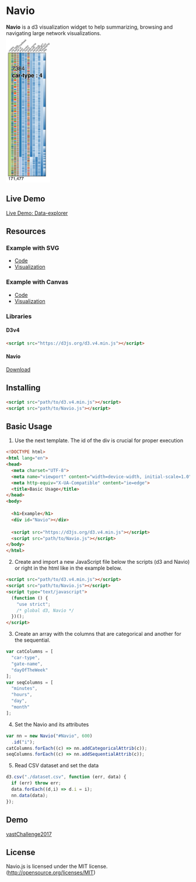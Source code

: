 # Navio

**Navio** is a d3 visualization widget to help summarizing, browsing and navigating large network visualizations.
<br>
<img src="src/example.png" alt="Navio widget" height="400">

## Live Demo

[Live Demo: Data-explorer](https://john-guerra.github.io/Navio/data-explorer/build/index.html)

## Resources

### Example with SVG
* [Code](https://github.com/john-guerra/Navio/tree/master/example)
* [Visualization](https://john-guerra.github.io/Navio/example/)
### Example with Canvas
* [Code](https://github.com/john-guerra/Navio/tree/master/exampleSenate)
* [Visualization](https://john-guerra.github.io/Navio/exampleSenate/)

### Libraries
#### D3v4
```html
<script src="https://d3js.org/d3.v4.min.js"></script>
```
#### Navio
[Download](https://raw.githubusercontent.com/john-guerra/Navio/master/Navio.js)
## Installing

```html
<script src="path/to/d3.v4.min.js"></script>
<script src="path/to/Navio.js"></script>
```
## Basic Usage

1. Use the next template. The id of the div is crucial for proper execution
```html
<!DOCTYPE html>
<html lang="en">
<head>
  <meta charset="UTF-8">
  <meta name="viewport" content="width=device-width, initial-scale=1.0">
  <meta http-equiv="X-UA-Compatible" content="ie=edge">
  <title>Basic Usage</title>
</head>
<body>

  <h1>Example</h1>
  <div id="Navio"></div>

  <script src="https://d3js.org/d3.v4.min.js"></script>
  <script src="path/to/Navio.js"></script>
</body>
</html>

```
2. Create and import a new JavaScript file below the scripts (d3 and Navio) or right in the html like in the example below.
```html
<script src="path/to/d3.v4.min.js"></script>
<script src="path/to/Navio.js"></script>
<script type="text/javascript">
  (function () {
    "use strict";
    /* global d3, Navio */
  })();
</script>
```
3. Create an array with the columns that are categorical and another for the sequential.

```javascript
var catColumns = [
  "car-type",
  "gate-name",
  "dayOfTheWeek"
];
var seqColumns = [
  "minutes",
  "hours",
  "day",
  "month"
];
```
4. Set the Navio and its attributes
``` javascript
var nn = new Navio("#Navio", 600)
  .id("i");
catColumns.forEach((c) => nn.addCategoricalAttrib(c));
seqColumns.forEach((c) => nn.addSequentialAttrib(c));
```
5. Read CSV dataset and set the data
``` javascript
d3.csv("./dataset.csv", function (err, data) {
  if (err) throw err;
  data.forEach((d,i) => d.i = i);
  nn.data(data);
});

```

## Demo

[vastChallenge2017](http://john-guerra.github.io/Navio/example_vastChallenge2017/index.html)


## License
Navio.js is licensed under the MIT license. (http://opensource.org/licenses/MIT)
